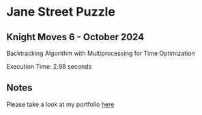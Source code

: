 # Jane Street Puzzle

## Knight Moves 6 - October 2024
Backtracking Algorithm with Multiprocessing for Time Optimization

Execution Time: 2.98 seconds

## Notes
Please take a look at my portfolio [here](https://www.denny.capital)
